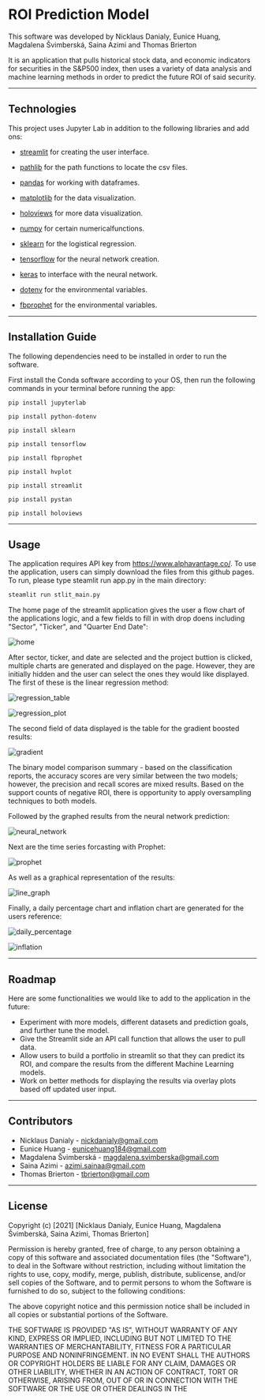 # ROI Prediction Model

This software was developed by Nicklaus Danialy, Eunice Huang, Magdalena Švimberská, Saina Azimi and Thomas Brierton
  
It is an application that pulls historical stock data, and economic indicators for securities in the S&P500 index, then uses a variety of data analysis and machine learning methods in order to predict the future ROI of said security.

---

## Technologies

This project uses Jupyter Lab in addition to the following libraries and add ons:

* [streamlit](https://docs.streamlit.io/library/get-started?msclkid=d0e4542fc41111ec998ac26c21f5a09b) for creating the user interface.

* [pathlib](https://docs.python.org/3/library/pathlib.html) for the path functions to locate the csv files.

* [pandas](https://pandas.pydata.org/docs/) for working with dataframes.

* [matplotlib](https://docs.python.org/3/library/pathlib.html) for the data visualization.

* [holoviews](https://holoviews.org/user_guide/index.html?msclkid=1ed7efd6c2b911ecacd48fb5ba3288de) for more data visualization.

* [numpy](https://numpy.org/doc/) for certain numericalfunctions.

* [sklearn](https://scikit-learn.org/stable/user_guide.html) for the logistical regression.

* [tensorflow](https://www.tensorflow.org/api_docs/) for the neural network creation.

* [keras](https://keras.io/guides/?msclkid=f73e0a16c2b411ec879e189908dd6986) to interface with the neural network.

* [dotenv](https://openbase.com/js/dotenv/documentation?msclkid=2c19536ec2b911ec9c16c146d0de2ec6) for the environmental variables.

* [fbprophet](https://facebook.github.io/prophet/docs/quick_start.html?msclkid=9db86c8ec40b11ec893fb73ab463e691) for the environmental variables.

---

## Installation Guide

The following dependencies need to be installed in order to run the software. 

First install the Conda software according to your OS, then run the following commands in your terminal before running the app:

```
pip install jupyterlab

pip install python-dotenv

pip install sklearn

pip install tensorflow

pip install fbprophet

pip install hvplot

pip install streamlit

pip install pystan

pip install holoviews

```

---

## Usage

The application requires API key from https://www.alphavantage.co/.
To use the application, users can simply download the files from this github pages.
To run, please type steamlit run app.py in the main directory:

```python
steamlit run stlit_main.py 
```

The home page of the streamlit application gives the user a flow chart of the applications logic, and a few fields to fill in with drop doens including "Sector", "Ticker", and "Quarter End Date":

![home](https://user-images.githubusercontent.com/96391748/164954792-8d9d0b3f-60a8-4350-9085-c6cabbd7f250.PNG)

After sector, ticker, and date are selected and the project buttion is clicked, multiple charts are generated and displayed on the page. However, they are initially hidden and the user can select the ones they would like displayed. 
The first of these is the linear regression method:

![regression_table](https://user-images.githubusercontent.com/96391748/164965032-78dc4025-5547-4b00-9c5e-783f1c7a2fc3.PNG)

![regression_plot](https://user-images.githubusercontent.com/96391748/164965091-43b76039-022e-46b9-bfcb-694158a21cd8.PNG)

The second field of data displayed is the table for the gradient boosted results:

![gradient](https://user-images.githubusercontent.com/96391748/164965135-29ded511-96b6-46af-b238-a9823a456cb0.PNG)

The binary model comparison summary - based on the classification reports, the accuracy scores are very similar between the two models; however, the precision and recall scores are mixed results. Based on the support counts of negative ROI, there is opportunity to apply oversampling techniques to both models.

Followed by the graphed results from the neural network prediction:

![neural_network](https://user-images.githubusercontent.com/96391748/164965222-10107c79-a4a5-46ee-aaef-c147f9eb61b5.PNG)

Next are the time series forcasting with Prophet:

![prophet](https://user-images.githubusercontent.com/96391748/164965279-1fab72cb-54e0-49ec-8b54-eaf89040aa58.PNG)

As well as a graphical representation of the results:

![line_graph](https://user-images.githubusercontent.com/96391748/164996950-5b48f9c3-d49f-40fd-8975-fc570e13ada0.PNG)

Finally, a daily percentage chart and inflation chart are generated for the users reference:

![daily_percentage](https://user-images.githubusercontent.com/96391748/164965343-37b9b1d9-1382-4644-a227-07058628cae9.PNG)

![inflation](https://user-images.githubusercontent.com/96391748/164965351-e6334321-ccbc-4da1-8de8-e75f990226f8.PNG)

---

## Roadmap
Here are some functionalities we would like to add to the application in the future: 
* Experiment with more models, different datasets and prediction goals, and further tune the model.
* Give the Streamlit side an API call function that allows the user to pull data.
* Allow users to build a portfolio in streamlit so that they can predict its ROI, and compare the results from the different Machine Learning models. 
* Work on better methods for displaying the results via overlay plots based off updated user input. 

---

## Contributors

* Nicklaus Danialy - nickdanialy@gmail.com 
* Eunice Huang - eunicehuang184@gmail.com
* Magdalena Švimberská - magdalena.svimberska@gmail.com
* Saina Azimi - azimi.sainaa@gmail.com
* Thomas Brierton - tbrierton@gmail.com

---

## License

Copyright (c) [2021] [Nicklaus Danialy, Eunice Huang, Magdalena Švimberská, Saina Azimi, Thomas Brierton]

Permission is hereby granted, free of charge, to any person obtaining a copy
of this software and associated documentation files (the "Software"), to deal
in the Software without restriction, including without limitation the rights
to use, copy, modify, merge, publish, distribute, sublicense, and/or sell
copies of the Software, and to permit persons to whom the Software is
furnished to do so, subject to the following conditions:

The above copyright notice and this permission notice shall be included in all
copies or substantial portions of the Software.

THE SOFTWARE IS PROVIDED "AS IS", WITHOUT WARRANTY OF ANY KIND, EXPRESS OR
IMPLIED, INCLUDING BUT NOT LIMITED TO THE WARRANTIES OF MERCHANTABILITY,
FITNESS FOR A PARTICULAR PURPOSE AND NONINFRINGEMENT. IN NO EVENT SHALL THE
AUTHORS OR COPYRIGHT HOLDERS BE LIABLE FOR ANY CLAIM, DAMAGES OR OTHER
LIABILITY, WHETHER IN AN ACTION OF CONTRACT, TORT OR OTHERWISE, ARISING FROM,
OUT OF OR IN CONNECTION WITH THE SOFTWARE OR THE USE OR OTHER DEALINGS IN THE
